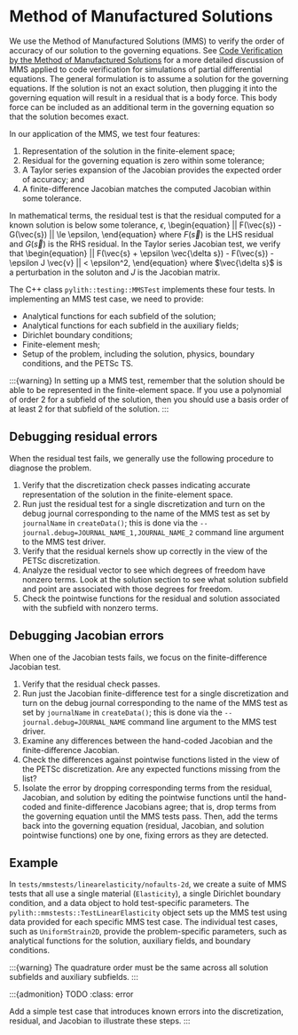 # Method of Manufactured Solutions

We use the Method of Manufactured Solutions (MMS) to verify the order of accuracy of our solution to the governing equations.
See [Code Verification by the Method of Manufactured Solutions](https://www.osti.gov/servlets/purl/759450) for a more detailed discussion of MMS applied to code verification for simulations of partial differential equations.
The general formulation is to assume a solution for the governing equations.
If the solution is not an exact solution, then plugging it into the governing equation will result in a residual that is a body force.
This body force can be included as an additional term in the governing equation so that the solution becomes exact.

In our application of the MMS, we test four features:

1. Representation of the solution in the finite-element space;
2. Residual for the governing equation is zero within some tolerance;
3. A Taylor series expansion of the Jacobian provides the expected order of accuracy; and
4. A finite-difference Jacobian matches the computed Jacobian within some tolerance.

In mathematical terms, the residual test is that the residual computed for a known solution is below some tolerance, $\epsilon$,
\begin{equation}
  || F(\vec{s}) - G(\vec{s}) || \le \epsilon,
\end{equation}
where $F(\vec{s})$ is the LHS residual and $G(\vec{s})$ is the RHS residual.
In the Taylor series Jacobian test, we verify that
\begin{equation}
  || F(\vec{s} + \epsilon \vec{\delta s}) - F(\vec{s}) - \epsilon J \vec{v} || < \epsilon^2,
\end{equation}
where $\vec{\delta s}$ is a perturbation in the soluton and $J$ is the Jacobian matrix.

The C++ class `pylith::testing::MMSTest` implements these four tests.
In implementing an MMS test case, we need to provide:

* Analytical functions for each subfield of the solution;
* Analytical functions for each subfield in the auxiliary fields;
* Dirichlet boundary conditions;
* Finite-element mesh;
* Setup of the problem, including the solution, physics, boundary conditions, and the PETSc TS.

:::{warning}
In setting up a MMS test, remember that the solution should be able to be represented in the finite-element space.
If you use a polynomial of order 2 for a subfield of the solution, then you should use a basis order of at least 2 for that subfield of the solution.
:::

## Debugging residual errors

When the residual test fails, we generally use the following procedure to diagnose the problem.

1. Verify that the discretization check passes indicating accurate representation of the solution in the finite-element space.
2. Run just the residual test for a single discretization and turn on the debug journal corresponding to the name of the MMS test as set by `journalName` in `createData()`; this is done via the `--journal.debug=JOURNAL_NAME_1,JOURNAL_NAME_2` command line argument to the MMS test driver.
3. Verify that the residual kernels show up correctly in the view of the PETSc discretization.
4. Analyze the residual vector to see which degrees of freedom have nonzero terms. Look at the solution section to see what solution subfield and point are associated with those degrees for freedom.
5. Check the pointwise functions for the residual and solution associated with the subfield with nonzero terms.

## Debugging Jacobian errors

When one of the Jacobian tests fails, we focus on the finite-difference Jacobian test.

1. Verify that the residual check passes.
2. Run just the Jacobian finite-difference test for a single discretization and turn on the debug journal corresponding to the name of the MMS test as set by `journalName` in `createData()`; this is done via the `--journal.debug=JOURNAL_NAME` command line argument to the MMS test driver.
3. Examine any differences between the hand-coded Jacobian and the finite-difference Jacobian.
4. Check the differences against pointwise functions listed in the view of the PETSc discretization. Are any expected functions missing from the list?
5. Isolate the error by dropping corresponding terms from the residual, Jacobian, and solution by editing the pointwise functions until the hand-coded and finite-difference Jacobians agree; that is, drop terms from the governing equation until the MMS tests pass. Then, add the terms back into the governing equation (residual, Jacobian, and solution pointwise functions) one by one, fixing errors as they are detected.

## Example

In `tests/mmstests/linearelasticity/nofaults-2d`, we create a suite of MMS tests that all use a single material (`Elasticity`), a single Dirichlet boundary condition, and a data object to hold test-specific parameters.
The `pylith::mmstests::TestLinearElasticity` object sets up the MMS test using data provided for each specific MMS test case.
The individual test cases, such as `UniformStrain2D`, provide the problem-specific parameters, such as analytical functions for the solution, auxiliary fields, and boundary conditions.

:::{warning}
The quadrature order must be the same across all solution subfields and auxiliary subfields.
:::

:::{admonition} TODO
:class: error

Add a simple test case that introduces known errors into the discretization, residual, and Jacobian to illustrate these steps.
:::
